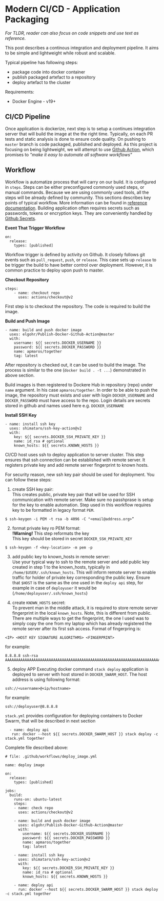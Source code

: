 # Modern CI/CD - Application Packaging
_For TLDR, reader can also focus on code snippets and use text as reference._

This post describes a continous integration and deployment pipeline. It aims to be simple and lightweight while robust and scalable. 

Typical pipeline has following steps:

  - package code into docker container
  - publish packaged artefact to a repository
  - deploy artefact to the cluster

Requirements:

  - Docker Engine - v19+

## CI/CD Pipeline
Once application is dockerize, next step is to setup a continues integration server that will build the image at the the right time. Typically, on each PR tests and static analysis is done to ensure code quality. On pushing to `master` branch is code packaged, published and deployed.
As this project is focusing on being lightweight, we will attempt to use [Github Action](https://github.com/features/actions), which promises to _"make it easy to automate all software workflows"_

## Workflow
Workflow is automatize process that will carry on our build. It is configured in `steps`. Steps can be either preconfigured commonly used steps, or manual commands. Because we are using commonly used tools, all the steps will be already defined by community. 
This sections describes key points of typical workflow. More information can be found in [reference documentation](https://help.github.com/en/actions/reference/workflow-syntax-for-github-actions). Building application often requires secrets such as passwords, tokens or encryption keys. They are conveniently handled by [Github Secrets](https://developer.github.com/v3/actions/secrets/).

**Event That Trigger Workflow**<br>

```
on:
  release:
    types: [published]
```

Workflow trigger is defined by activity on Github. It closely follows git events such as `pull_request`, `push`, or `release`. This case sets up `release` to be trigger the build to have better control over deployment. However, it is common practice to deploy upon push to master.

**Checkout Repository**<br>

```
steps:
    - name: checkout repo
      uses: actions/checkout@v2
```

First step is to checkout the repository. The code is required to build the image.

**Build and Push Image**<br>

```
- name: build and push docker image
  uses: elgohr/Publish-Docker-Github-Action@master
  with:
    username: ${{ secrets.DOCKER_USERNAME }}
    password: ${{ secrets.DOCKER_PASSWORD }}
    name: apmaros/together
    tag: latest
```

After repository is checked out, it can be used to build the image. The process is similar to the one (`docker build . -t ...`) demonstrated in above section.

Build images is then registered to Dockere Hub in repository (repo) under `name` argument. In his case `apmaros/together`. In order to be able to push the image, the repository must exists and user with login `DOCKER_USERNAME` and `DOCKER_PASSWORD` must have access to the repo. Login details are secrets stored in github and names used here e.g. `DOCKER_USERNAME`

**Install SSH Key**<br>

```
- name: install ssh key
  uses: shimataro/ssh-key-action@v2
  with:
    key: ${{ secrets.DOCKER_SSH_PRIVATE_KEY }}
    name: id_rsa # optional
    known_hosts: ${{ secrets.KNOWN_HOSTS }}
```

CI/CD host uses ssh to deploy application to server cluster. This step ensures that ssh connection can be established with remote server. It registers private key and add remote server fingerprint to known hosts.

For security reason, new ssh key pair should be used for deployment. You can follow these steps:

1. create SSH key pair:<br>
  This creates public, private key pair that will be used for SSH communication with remote server. Make sure no passhprase is setup for the key to enable automation. Step used in this workflow requires key to be formatted in legacy format `PEM`.

  ```
  $ ssh-keygen -i PEM -t rsa -b 4096 -C "<email@address.org>”
  ``` 


2. format private key ro PEM format:<br>
  <b>!Warning!</b> This step reformats the key<br>
  This key should be stored in secret `DOCKER_SSH_PRIVATE_KEY`

  ```
  $ ssh-keygen -f <key-location> -m pem -p
  ```

3. add public key to known\_hosts in remote server:<br>
  Use your typical way to ssh to the remote server and add public key created in step 1 to the known\_hosts, typically in `/home/$USER/.ssh/known_hosts`. This will inform remote server to enable traffic for holder of private key corresponding the public key. Ensure that `$HOST` is the same as the one used in the `deploy api` step, for example in case of `deployuser` it would be (`/home/deployuser/.ssh/known_hosts`)
  
4. create `KNOWN_HOSTS` secret:<br>
  To prevent man in the middle attack, it is required to store remote server fingerprint in the local `known_hosts`. Note, this is different from public. There are multiple ways to get the fingerprint, the one I used was to simply copy the one from my laptop which has already registered the remote server after its first ssh access. Format of fingerpring is:
  
  ```
  <IP> <HOST KEY SIGNATURE ALGORITHMS> <FINGERPRINT>
  ```
  for example:
  
  ```
8.8.8.8 ssh-rsa AAAAAAAAAAAAAAAAAAAAAAAAAAAAAAAAAAAAAAAAAAAAAAAAAAAAAAAAAAAAAAAAAAAAAAAAAAAAAAAAAAAAAAAAAAAAAAAAAAAAAAAAAAAAAAAAAAAAAAAAAAAAAAAAAAAAAAAAAAA==
  ```

5. deploy APP
  Executing docker command `stack deploy` application is deployed to server with host stored in `DOCKER_SWARM_HOST`. The host address is using following format:
  
  ```
  ssh://<username>@<ip/hostname>
  ```
  
  for example:
  
  ```
  ssh://deployuser@8.8.8.8
  ```
  
  `stack.yml` provides configuration for deploying containers to Docker Swarm, that will be described in next section
  ```
	- name: deploy api
     run: docker --host ${{ secrets.DOCKER_SWARM_HOST }} stack deploy -c stack.yml together
  ```


Complete file described above:

```
# file: .github/workflows/deploy_image.yml

name: deploy image

on:
  release:
    types: [published]

jobs:
  build:
    runs-on: ubuntu-latest
    steps:
    - name: check repo
      uses: actions/checkout@v2

    - name: build and push docker image
      uses: elgohr/Publish-Docker-Github-Action@master
      with:
        username: ${{ secrets.DOCKER_USERNAME }}
        password: ${{ secrets.DOCKER_PASSWORD }}
        name: apmaros/together
        tag: latest

    - name: install ssh key
      uses: shimataro/ssh-key-action@v2
      with:
        key: ${{ secrets.DOCKER_SSH_PRIVATE_KEY }}
        name: id_rsa # optional
        known_hosts: ${{ secrets.KNOWN_HOSTS }}

    - name: deploy api
      run: docker --host ${{ secrets.DOCKER_SWARM_HOST }} stack deploy -c stack.yml together
```
